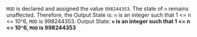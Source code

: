 `MOD` is declared and assigned the value `998244353`. The state of `n` remains unaffected. Therefore, the Output State is: `n` is an integer such that 1 <= n <= 10^6, `MOD` is 998244353.
Output State: **`n` is an integer such that 1 <= n <= 10^6, `MOD` is 998244353**